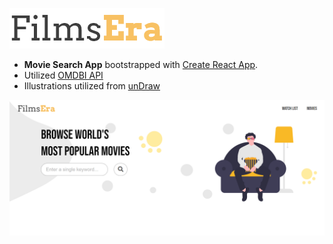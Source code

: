 ![logo](./src/img/FilmsEra.png)

- **Movie Search App** bootstrapped with [Create React App](https://github.com/facebook/create-react-app). <br>
- Utilized [OMDBI API](http://www.omdbapi.com/) <br>
- Illustrations utilized from [unDraw](https://undraw.co/)

![web preview](./src/img/web-screenshot.png)
